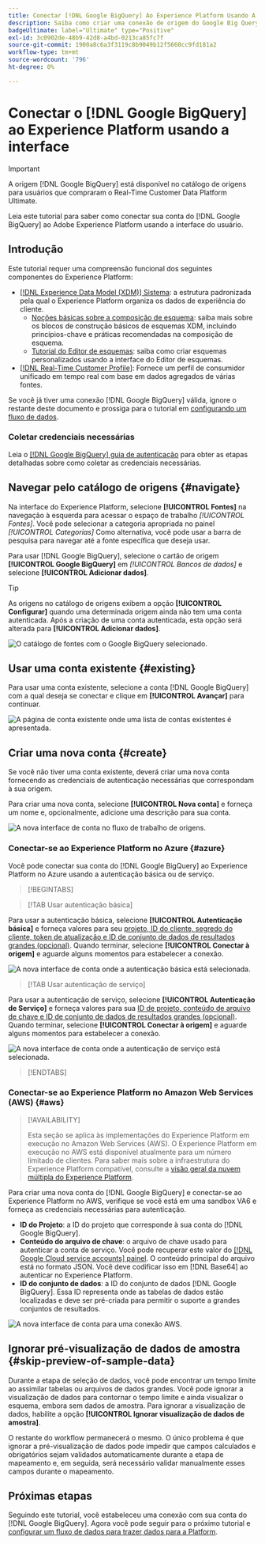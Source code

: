 ```yaml
---
title: Conectar [!DNL Google BigQuery] Ao Experience Platform Usando A Interface Do Usuário
description: Saiba como criar uma conexão de origem do Google Big Query usando a interface do usuário do Adobe Experience Platform.
badgeUltimate: label="Ultimate" type="Positive"
exl-id: 3c0902de-48b9-42d8-a4bd-0213ca85fc7f
source-git-commit: 1900a8c6a3f3119c8b9049b12f5660cc9fd181a2
workflow-type: tm+mt
source-wordcount: '796'
ht-degree: 0%

---
```


# Conectar o [!DNL Google BigQuery] ao Experience Platform usando a interface

>[!IMPORTANT]
>
>A origem [!DNL Google BigQuery] está disponível no catálogo de origens para usuários que compraram o Real-Time Customer Data Platform Ultimate.

Leia este tutorial para saber como conectar sua conta do [!DNL Google BigQuery] ao Adobe Experience Platform usando a interface do usuário.

## Introdução

Este tutorial requer uma compreensão funcional dos seguintes componentes do Experience Platform:

* [[!DNL Experience Data Model (XDM)] Sistema](../../../../../xdm/home.md): a estrutura padronizada pela qual o Experience Platform organiza os dados de experiência do cliente.
   * [Noções básicas sobre a composição de esquema](../../../../../xdm/schema/composition.md): saiba mais sobre os blocos de construção básicos de esquemas XDM, incluindo princípios-chave e práticas recomendadas na composição de esquema.
   * [Tutorial do Editor de esquemas](../../../../../xdm/tutorials/create-schema-ui.md): saiba como criar esquemas personalizados usando a interface do Editor de esquemas.
* [[!DNL Real-Time Customer Profile]](../../../../../profile/home.md): Fornece um perfil de consumidor unificado em tempo real com base em dados agregados de várias fontes.

Se você já tiver uma conexão [!DNL Google BigQuery] válida, ignore o restante deste documento e prossiga para o tutorial em [configurando um fluxo de dados](../../dataflow/databases.md).

### Coletar credenciais necessárias

Leia o [[!DNL Google BigQuery] guia de autenticação](../../../../connectors/databases/bigquery.md#prerequisites) para obter as etapas detalhadas sobre como coletar as credenciais necessárias.

## Navegar pelo catálogo de origens {#navigate}

Na interface do Experience Platform, selecione **[!UICONTROL Fontes]** na navegação à esquerda para acessar o espaço de trabalho *[!UICONTROL Fontes]*. Você pode selecionar a categoria apropriada no painel *[!UICONTROL Categorias]* Como alternativa, você pode usar a barra de pesquisa para navegar até a fonte específica que deseja usar.

Para usar [!DNL Google BigQuery], selecione o cartão de origem **[!UICONTROL Google BigQuery]** em *[!UICONTROL Bancos de dados]* e selecione **[!UICONTROL Adicionar dados]**.

>[!TIP]
>
>As origens no catálogo de origens exibem a opção **[!UICONTROL Configurar]** quando uma determinada origem ainda não tem uma conta autenticada. Após a criação de uma conta autenticada, esta opção será alterada para **[!UICONTROL Adicionar dados]**.

![O catálogo de fontes com o Google BigQuery selecionado.](../../../../images/tutorials/create/google-big-query/catalog.png)

## Usar uma conta existente {#existing}

Para usar uma conta existente, selecione a conta [!DNL Google BigQuery] com a qual deseja se conectar e clique em **[!UICONTROL Avançar]** para continuar.

![A página de conta existente onde uma lista de contas existentes é apresentada.](../../../../images/tutorials/create/google-big-query/existing.png)

## Criar uma nova conta {#create}

Se você não tiver uma conta existente, deverá criar uma nova conta fornecendo as credenciais de autenticação necessárias que correspondam à sua origem.

Para criar uma nova conta, selecione **[!UICONTROL Nova conta]** e forneça um nome e, opcionalmente, adicione uma descrição para sua conta.

![A nova interface de conta no fluxo de trabalho de origens.](../../../../images/tutorials/create/google-big-query/new.png)

### Conectar-se ao Experience Platform no Azure {#azure}

Você pode conectar sua conta do [!DNL Google BigQuery] ao Experience Platform no Azure usando a autenticação básica ou de serviço.

>[!BEGINTABS]

>[!TAB Usar autenticação básica]

Para usar a autenticação básica, selecione **[!UICONTROL Autenticação básica]** e forneça valores para seu [projeto, ID do cliente, segredo do cliente, token de atualização e ID de conjunto de dados de resultados grandes (opcional)](../../../../connectors/databases/bigquery.md#generate-your-google-bigquery-credentials). Quando terminar, selecione **[!UICONTROL Conectar à origem]** e aguarde alguns momentos para estabelecer a conexão.

![A nova interface de conta onde a autenticação básica está selecionada.](../../../../images/tutorials/create/google-big-query/basic-auth.png)

>[!TAB Usar autenticação de serviço]

Para usar a autenticação de serviço, selecione **[!UICONTROL Autenticação de Serviço]** e forneça valores para sua [ID de projeto, conteúdo de arquivo de chave e ID de conjunto de dados de resultados grandes (opcional)](../../../../connectors/databases/bigquery.md#generate-your-google-bigquery-credentials). Quando terminar, selecione **[!UICONTROL Conectar à origem]** e aguarde alguns momentos para estabelecer a conexão.

![A nova interface de conta onde a autenticação de serviço está selecionada.](../../../../images/tutorials/create/google-big-query/service-auth.png)

>[!ENDTABS]

### Conectar-se ao Experience Platform no Amazon Web Services (AWS) {#aws}

>[!AVAILABILITY]
>
>Esta seção se aplica às implementações do Experience Platform em execução no Amazon Web Services (AWS). O Experience Platform em execução no AWS está disponível atualmente para um número limitado de clientes. Para saber mais sobre a infraestrutura do Experience Platform compatível, consulte a [visão geral da nuvem múltipla do Experience Platform](../../../../../landing/multi-cloud.md).

Para criar uma nova conta do [!DNL Google BigQuery] e conectar-se ao Experience Platform no AWS, verifique se você está em uma sandbox VA6 e forneça as credenciais necessárias para autenticação.

* **ID do Projeto**: a ID do projeto que corresponde à sua conta do [!DNL Google BigQuery].
* **Conteúdo do arquivo de chave**: o arquivo de chave usado para autenticar a conta de serviço. Você pode recuperar este valor do [[!DNL Google Cloud service accounts] painel](https://console.cloud.google.com). O conteúdo principal do arquivo está no formato JSON. Você deve codificar isso em [!DNL Base64] ao autenticar no Experience Platform.
* **ID do conjunto de dados**: a ID do conjunto de dados [!DNL Google BigQuery]. Essa ID representa onde as tabelas de dados estão localizadas e deve ser pré-criada para permitir o suporte a grandes conjuntos de resultados.

![A nova interface de conta para uma conexão AWS.](../../../../images/tutorials/create/google-big-query/aws.png)

## Ignorar pré-visualização de dados de amostra {#skip-preview-of-sample-data}

Durante a etapa de seleção de dados, você pode encontrar um tempo limite ao assimilar tabelas ou arquivos de dados grandes. Você pode ignorar a visualização de dados para contornar o tempo limite e ainda visualizar o esquema, embora sem dados de amostra. Para ignorar a visualização de dados, habilite a opção **[!UICONTROL Ignorar visualização de dados de amostra]**.

O restante do workflow permanecerá o mesmo. O único problema é que ignorar a pré-visualização de dados pode impedir que campos calculados e obrigatórios sejam validados automaticamente durante a etapa de mapeamento e, em seguida, será necessário validar manualmente esses campos durante o mapeamento.

## Próximas etapas

Seguindo este tutorial, você estabeleceu uma conexão com sua conta do [!DNL Google BigQuery]. Agora você pode seguir para o próximo tutorial e [configurar um fluxo de dados para trazer dados para a Platform](../../dataflow/databases.md).
